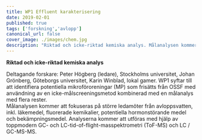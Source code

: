 ```yaml
---
title: WP1 Effluent karakterisering
date: 2019-02-01
published: true
tags: ['forskning','avlopp']
canonical_url: false
cover_image: ./images/chem.jpg
description: "Riktad och icke-riktad kemiska analys. Målanalysen kommer att fokuseras på större ledamöter från avloppsvatten, inkl. läkemedel, fluorerade kemikalier, potentiella hormonstörande medel och bekämpningsmedel. Analyserna kommer att utföras med hjälp av toppmodern GC- och LC-tid-of-flight-masspektrometri (ToF-MS) och LC / GC-MS-MS."
---
```


 **Riktad och icke-riktad kemiska analys**
 
 Deltagande forskare: Peter Högberg (ledare), Stockholms universitet, Johan Grönberg, Göteborgs universitet, Karin Winblad, lokal gamer. WP1 syftar till att identifiera potentiella mikroföroreningar (MP) som frisätts från OSSF med användning av en icke-målscreeningsmetod kombinerad med en målanalys med flera rester.   
Målanalysen kommer att fokuseras på större ledamöter från avloppsvatten, inkl. läkemedel, fluorerade kemikalier, potentiella hormonstörande medel och bekämpningsmedel. Analyserna kommer att utföras med hjälp av toppmodern GC- och LC-tid-of-flight-masspektrometri (ToF-MS) och LC / GC-MS-MS.
